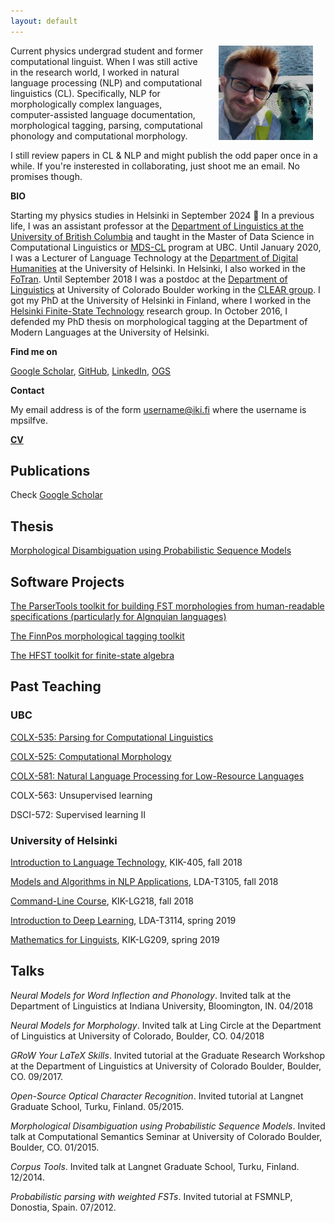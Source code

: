 ```yaml
---
layout: default
---
```


<img src="assets/me.jpg" alt="Photo" hspace="20" width="30%" align="right"/> Current physics undergrad student and former computational linguist. When I was still active in the research world, I worked in natural language processing (NLP) and computational linguistics (CL). Specifically, NLP for morphologically complex languages, computer-assisted language documentation, morphological tagging, parsing, computational phonology and computational morphology.

I still review papers in CL & NLP and might publish the odd paper once in a while. If you're insterested in collaborating, just shoot me an email. No promises though.

**BIO**

Starting my physics studies in Helsinki in September 2024 🥳 In a previous life, I was an assistant professor at the [Department of Linguistics at the University of British Columbia](https://linguistics.ubc.ca/) and taught in the Master of Data Science in Computational Linguistics or [MDS-CL](https://masterdatascience.ubc.ca/programs/computational-linguistics) program at UBC. 
Until January 2020, I was a Lecturer of Language Technology at the [Department of Digital Humanities](https://blogs.helsinki.fi/language-technology/) at the University of Helsinki. In Helsinki, I also worked in the [FoTran](https://blogs.helsinki.fi/found-in-translation/). Until September 2018 I was a postdoc at the [Department of Linguistics](https://www.colorado.edu/linguistics/) at University of Colorado Boulder working in the [CLEAR group](https://www.colorado.edu/lab/clear/). I got my PhD at the University of Helsinki in Finland, where I worked in the [Helsinki Finite-State Technology](http://hfst.github.io/) research group. In October 2016, I defended my PhD thesis on morphological tagging at the Department of Modern Languages at the University of Helsinki. 

**Find me on**

[Google Scholar](https://scholar.google.com/citations?user=0ey1PKYAAAAJ&hl=en), [GitHub](https://github.com/mpsilfve), [LinkedIn](https://fi.linkedin.com/in/miikka-silfverberg-78146019), [OGS](https://online-go.com/player/131477/)

**Contact**

My email address is of the form username@iki.fi where the username is mpsilfve. 

[**CV**](https://www.overleaf.com/read/mmqcvwqpvtqw)

## Publications

Check [Google Scholar](https://scholar.google.com/citations?user=0ey1PKYAAAAJ&hl=en)

## Thesis 

[Morphological Disambiguation using
Probabilistic Sequence Models](https://helda.helsinki.fi/bitstream/handle/10138/167029/morpholo.pdf?sequence=1)

## Software Projects

[The ParserTools toolkit for building FST morphologies from human-readable specifications (particularly for Algnquian languages)](https://github.com/ELF-Lab/ParserTools)

[The FinnPos morphological tagging toolkit](https://github.com/mpsilfve/finnpos)

[The HFST toolkit for finite-state algebra](http://hfst.github.io/)

## Past Teaching

### UBC

[COLX-535: Parsing for Computational Linguistics](https://vancouver.calendar.ubc.ca/course-descriptions/courses/colx-535-parsing-computational-linguistics)

[COLX-525: Computational Morphology](https://vancouver.calendar.ubc.ca/course-descriptions/courses/colx-525-computational-morphology)

[COLX-581: Natural Language Processing for Low-Resource Languages](https://vancouver.calendar.ubc.ca/course-descriptions/subject/colx)

COLX-563: Unsupervised learning

DSCI-572: Supervised learning II

### University of Helsinki

[Introduction to Language Technology](https://courses.helsinki.fi/en/kik-405/124787882), KIK-405, fall 2018

[Models and Algorithms in NLP Applications](https://courses.helsinki.fi/en/LDA-T3105/124901235), LDA-T3105, fall 2018

[Command-Line Course](https://courses.helsinki.fi/en/kik-lg218/126710126), KIK-LG218, fall 2018

[Introduction to Deep Learning](https://courses.helsinki.fi/en/lda-t3114/127353310), LDA-T3114, spring 2019

[Mathematics for Linguists](https://courses.helsinki.fi/en/kik-lg209/125773335), KIK-LG209, spring 2019

## Talks

_Neural Models for Word Inflection and Phonology_. Invited talk at the
Department of Linguistics at Indiana University, Bloomington,
IN. 04/2018

_Neural Models for Morphology_. Invited talk at Ling Circle at the
Department of Linguistics at University of Colorado, Boulder,
CO. 04/2018

_GRoW Your LaTeX Skills_. Invited tutorial at the Graduate Research
Workshop at the Department of Linguistics at University of Colorado
Boulder, Boulder, CO. 09/2017.

_Open-Source Optical Character Recognition_. Invited tutorial at
Langnet Graduate School, Turku, Finland. 05/2015.

_Morphological Disambiguation using Probabilistic Sequence
Models_. Invited talk at Computational Semantics Seminar at University
of Colorado Boulder, Boulder, CO. 01/2015.

_Corpus Tools_. Invited talk at Langnet Graduate School, Turku,
Finland. 12/2014.

_Probabilistic parsing with weighted FSTs_. Invited tutorial at
FSMNLP, Donostia, Spain. 07/2012.

